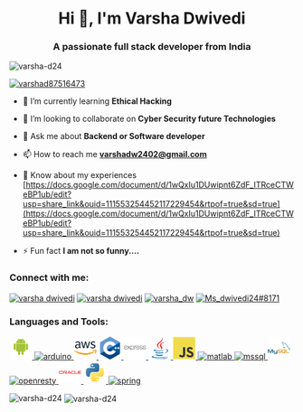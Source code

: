 <h1 align="center">Hi 👋, I'm Varsha Dwivedi</h1>
<h3 align="center">A passionate full stack developer from India</h3>

<p align="left"> <img src="https://komarev.com/ghpvc/?username=varsha-d24&label=Profile%20views&color=0e75b6&style=flat" alt="varsha-d24" /> </p>

<p align="left"> <a href="https://twitter.com/varshad87516473" target="blank"><img src="https://img.shields.io/twitter/follow/varshad87516473?logo=twitter&style=for-the-badge" alt="varshad87516473" /></a> </p>

- 🌱 I’m currently learning **Ethical Hacking**

- 👯 I’m looking to collaborate on **Cyber Security future Technologies**

- 💬 Ask me about **Backend or Software developer**

- 📫 How to reach me **varshadw2402@gmail.com**

- 📄 Know about my experiences [https://docs.google.com/document/d/1wQxIu1DUwipnt6ZdF_ITRceCTWeBP1ub/edit?usp=share_link&ouid=111553254452117229454&rtpof=true&sd=true](https://docs.google.com/document/d/1wQxIu1DUwipnt6ZdF_ITRceCTWeBP1ub/edit?usp=share_link&ouid=111553254452117229454&rtpof=true&sd=true)

- ⚡ Fun fact **I am not so funny....**

<h3 align="left">Connect with me:</h3>
<p align="left">
<a href="https://linkedin.com/in/varsha dwivedi" target="blank"><img align="center" src="https://raw.githubusercontent.com/rahuldkjain/github-profile-readme-generator/master/src/images/icons/Social/linked-in-alt.svg" alt="varsha dwivedi" height="30" width="40" /></a>
<a href="https://fb.com/varsha dwivedi" target="blank"><img align="center" src="https://raw.githubusercontent.com/rahuldkjain/github-profile-readme-generator/master/src/images/icons/Social/facebook.svg" alt="varsha dwivedi" height="30" width="40" /></a>
<a href="https://instagram.com/varsha_dw" target="blank"><img align="center" src="https://raw.githubusercontent.com/rahuldkjain/github-profile-readme-generator/master/src/images/icons/Social/instagram.svg" alt="varsha_dw" height="30" width="40" /></a>
<a href="https://discord.gg/Ms_dwivedi24#8171" target="blank"><img align="center" src="https://raw.githubusercontent.com/rahuldkjain/github-profile-readme-generator/master/src/images/icons/Social/discord.svg" alt="Ms_dwivedi24#8171" height="30" width="40" /></a>
</p>

<h3 align="left">Languages and Tools:</h3>
<p align="left"> <a href="https://developer.android.com" target="_blank" rel="noreferrer"> <img src="https://raw.githubusercontent.com/devicons/devicon/master/icons/android/android-original-wordmark.svg" alt="android" width="40" height="40"/> </a> <a href="https://www.arduino.cc/" target="_blank" rel="noreferrer"> <img src="https://cdn.worldvectorlogo.com/logos/arduino-1.svg" alt="arduino" width="40" height="40"/> </a> <a href="https://aws.amazon.com" target="_blank" rel="noreferrer"> <img src="https://raw.githubusercontent.com/devicons/devicon/master/icons/amazonwebservices/amazonwebservices-original-wordmark.svg" alt="aws" width="40" height="40"/> </a> <a href="https://www.w3schools.com/cpp/" target="_blank" rel="noreferrer"> <img src="https://raw.githubusercontent.com/devicons/devicon/master/icons/cplusplus/cplusplus-original.svg" alt="cplusplus" width="40" height="40"/> </a> <a href="https://expressjs.com" target="_blank" rel="noreferrer"> <img src="https://raw.githubusercontent.com/devicons/devicon/master/icons/express/express-original-wordmark.svg" alt="express" width="40" height="40"/> </a> <a href="https://www.java.com" target="_blank" rel="noreferrer"> <img src="https://raw.githubusercontent.com/devicons/devicon/master/icons/java/java-original.svg" alt="java" width="40" height="40"/> </a> <a href="https://developer.mozilla.org/en-US/docs/Web/JavaScript" target="_blank" rel="noreferrer"> <img src="https://raw.githubusercontent.com/devicons/devicon/master/icons/javascript/javascript-original.svg" alt="javascript" width="40" height="40"/> </a> <a href="https://www.mathworks.com/" target="_blank" rel="noreferrer"> <img src="https://upload.wikimedia.org/wikipedia/commons/2/21/Matlab_Logo.png" alt="matlab" width="40" height="40"/> </a> <a href="https://www.microsoft.com/en-us/sql-server" target="_blank" rel="noreferrer"> <img src="https://www.svgrepo.com/show/303229/microsoft-sql-server-logo.svg" alt="mssql" width="40" height="40"/> </a> <a href="https://www.mysql.com/" target="_blank" rel="noreferrer"> <img src="https://raw.githubusercontent.com/devicons/devicon/master/icons/mysql/mysql-original-wordmark.svg" alt="mysql" width="40" height="40"/> </a> <a href="https://openresty.org/" target="_blank" rel="noreferrer"> <img src="https://openresty.org/images/logo.png" alt="openresty" width="40" height="40"/> </a> <a href="https://www.oracle.com/" target="_blank" rel="noreferrer"> <img src="https://raw.githubusercontent.com/devicons/devicon/master/icons/oracle/oracle-original.svg" alt="oracle" width="40" height="40"/> </a> <a href="https://www.python.org" target="_blank" rel="noreferrer"> <img src="https://raw.githubusercontent.com/devicons/devicon/master/icons/python/python-original.svg" alt="python" width="40" height="40"/> </a> <a href="https://spring.io/" target="_blank" rel="noreferrer"> <img src="https://www.vectorlogo.zone/logos/springio/springio-icon.svg" alt="spring" width="40" height="40"/> </a> </p>

<p><img align="left" src="https://github-readme-stats.vercel.app/api/top-langs?username=varsha-d24&show_icons=true&locale=en&layout=compact" alt="varsha-d24" /></p>

<p>&nbsp;<img align="center" src="https://github-readme-stats.vercel.app/api?username=varsha-d24&show_icons=true&locale=en" alt="varsha-d24" /></p>

